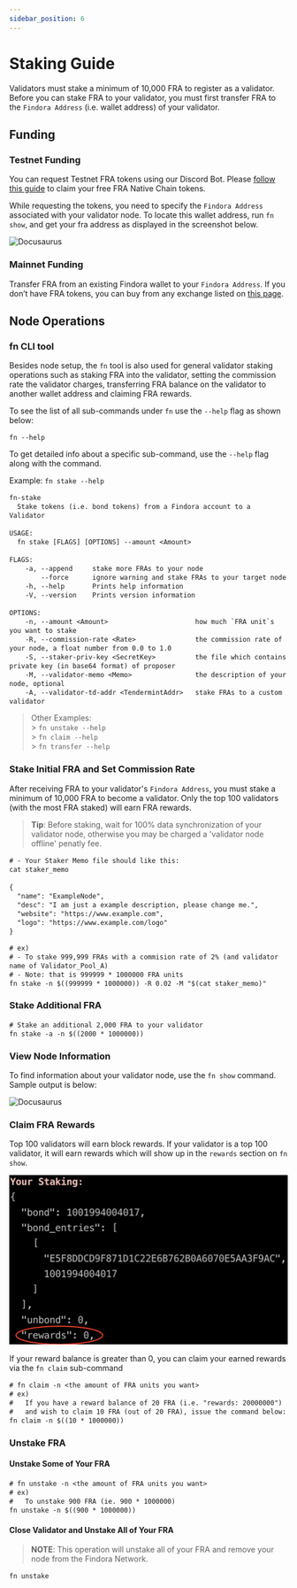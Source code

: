 ```yaml
---
sidebar_position: 6
---
```


# Staking Guide

Validators must stake a minimum of 10,000 FRA to register as a validator. Before you can stake FRA to your validator, you must first transfer FRA to the `Findora Address` (i.e. wallet address) of your validator.

## Funding

### Testnet Funding

You can request Testnet FRA tokens using our Discord Bot. Please [follow this guide](/docs/guides/get_fra/faucet) to claim your free FRA Native Chain tokens.

While requesting the tokens, you need to specify the `Findora Address` associated with your validator node. To locate this wallet address, run `fn show`, and get your fra address as displayed in the screenshot below.

![Docusaurus](/img/validator_setup_guide/fn_show.png)

### Mainnet Funding

Transfer FRA from an existing Findora wallet to your `Findora Address`. If you don’t have FRA tokens, you can buy from any exchange listed on [this page](https://coinmarketcap.com/currencies/findora/markets/).

## Node Operations

### fn CLI tool

Besides node setup, the `fn` tool is also used for general validator staking operations such as staking FRA into the validator, setting the commission rate the validator charges, transferring FRA balance on the validator to another wallet address and claiming FRA rewards.

To see the list of all sub-commands under `fn` use the `--help` flag as shown below:

```shell
fn --help
```

To get detailed info about a specific sub-command, use the `--help` flag along with the command.

Example: `fn stake --help`

```shell
fn-stake
  Stake tokens (i.e. bond tokens) from a Findora account to a Validator

USAGE:
  fn stake [FLAGS] [OPTIONS] --amount <Amount>

FLAGS:
    -a, --append     stake more FRAs to your node
        --force      ignore warning and stake FRAs to your target node
    -h, --help       Prints help information
    -V, --version    Prints version information

OPTIONS:
    -n, --amount <Amount>                      how much `FRA unit`s you want to stake
    -R, --commission-rate <Rate>               the commission rate of your node, a float number from 0.0 to 1.0
    -S, --staker-priv-key <SecretKey>          the file which contains private key (in base64 format) of proposer
    -M, --validator-memo <Memo>                the description of your node, optional
    -A, --validator-td-addr <TendermintAddr>   stake FRAs to a custom validator
```

> Other Examples:<br/> > `fn unstake --help` <br/> > `fn claim --help` <br/> > `fn transfer --help`

### Stake Initial FRA and Set Commission Rate

After receiving FRA to your validator's `Findora Address`, you must stake a minimum of 10,000 FRA to become a validator. Only the top 100 validators (with the most FRA staked) will earn FRA rewards.

> **Tip**: Before staking, wait for 100% data synchronization of your validator node, otherwise you may be charged a 'validator node offline' penatly fee.

```shell
# - Your Staker Memo file should like this:
cat staker_memo

{
  "name": "ExampleNode",
  "desc": "I am just a example description, please change me.",
  "website": "https://www.example.com",
  "logo": "https://www.example.com/logo"
}
```

```shell
# ex)
# - To stake 999,999 FRAs with a commision rate of 2% (and validator name of Validator_Pool_A)
# - Note: that is 999999 * 1000000 FRA units
fn stake -n $((999999 * 1000000)) -R 0.02 -M "$(cat staker_memo)"
```

### Stake Additional FRA

```shell
# Stake an additional 2,000 FRA to your validator
fn stake -a -n $((2000 * 1000000))
```

### View Node Information

To find information about your validator node, use the `fn show` command. Sample output is below:

![Docusaurus](/img/validator_setup_guide/fn_show_full.png)

### Claim FRA Rewards

Top 100 validators will earn block rewards. If your validator is a top 100 validator, it will earn rewards which will show up in the `rewards` section on `fn show`.

![Docusaurus](/img/validator_setup_guide/reward_balance.png)

If your reward balance is greater than 0, you can claim your earned rewards via the `fn claim` sub-command

```shell
# fn claim -n <the amount of FRA units you want>
# ex)
#   If you have a reward balance of 20 FRA (i.e. "rewards: 20000000")
#   and wish to claim 10 FRA (out of 20 FRA), issue the command below:
fn claim -n $((10 * 1000000))
```

### Unstake FRA

#### Unstake Some of Your FRA

```shell
# fn unstake -n <the amount of FRA units you want>
# ex)
#   To unstake 900 FRA (ie. 900 * 1000000)
fn unstake -n $((900 * 1000000))
```

#### Close Validator and Unstake All of Your FRA

> **NOTE**: This operation will unstake all of your FRA and remove your node from the Findora Network.

```shell
fn unstake
```
